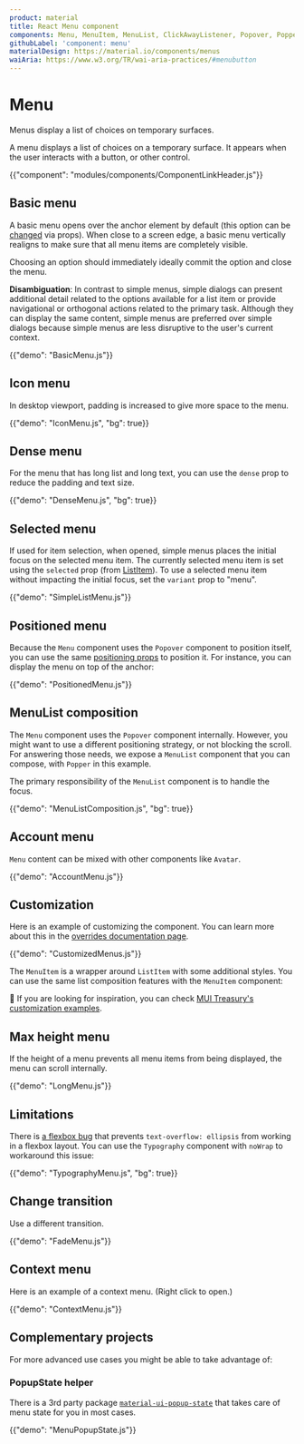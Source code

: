 ```yaml
---
product: material
title: React Menu component
components: Menu, MenuItem, MenuList, ClickAwayListener, Popover, Popper
githubLabel: 'component: menu'
materialDesign: https://material.io/components/menus
waiAria: https://www.w3.org/TR/wai-aria-practices/#menubutton
---
```


# Menu

<p class="description">Menus display a list of choices on temporary surfaces.</p>

A menu displays a list of choices on a temporary surface. It appears when the user interacts with a button, or other control.

{{"component": "modules/components/ComponentLinkHeader.js"}}

## Basic menu

A basic menu opens over the anchor element by default (this option can be [changed](#menu-positioning) via props). When close to a screen edge, a basic menu vertically realigns to make sure that all menu items are completely visible.

Choosing an option should immediately ideally commit the option and close the menu.

**Disambiguation**: In contrast to simple menus, simple dialogs can present additional detail related to the options available for a list item or provide navigational or orthogonal actions related to the primary task. Although they can display the same content, simple menus are preferred over simple dialogs because simple menus are less disruptive to the user's current context.

{{"demo": "BasicMenu.js"}}

## Icon menu

In desktop viewport, padding is increased to give more space to the menu.

{{"demo": "IconMenu.js", "bg": true}}

## Dense menu

For the menu that has long list and long text, you can use the `dense` prop to reduce the padding and text size.

{{"demo": "DenseMenu.js", "bg": true}}

## Selected menu

If used for item selection, when opened, simple menus places the initial focus on the selected menu item.
The currently selected menu item is set using the `selected` prop (from [ListItem](/api/list-item/)).
To use a selected menu item without impacting the initial focus, set the `variant` prop to "menu".

{{"demo": "SimpleListMenu.js"}}

## Positioned menu

Because the `Menu` component uses the `Popover` component to position itself, you can use the same [positioning props](/components/popover/#anchor-playground) to position it.
For instance, you can display the menu on top of the anchor:

{{"demo": "PositionedMenu.js"}}

## MenuList composition

The `Menu` component uses the `Popover` component internally.
However, you might want to use a different positioning strategy, or not blocking the scroll.
For answering those needs, we expose a `MenuList` component that you can compose, with `Popper` in this example.

The primary responsibility of the `MenuList` component is to handle the focus.

{{"demo": "MenuListComposition.js", "bg": true}}

## Account menu

`Menu` content can be mixed with other components like `Avatar`.

{{"demo": "AccountMenu.js"}}

## Customization

Here is an example of customizing the component.
You can learn more about this in the [overrides documentation page](/customization/how-to-customize/).

{{"demo": "CustomizedMenus.js"}}

The `MenuItem` is a wrapper around `ListItem` with some additional styles.
You can use the same list composition features with the `MenuItem` component:

🎨 If you are looking for inspiration, you can check [MUI Treasury's customization examples](https://mui-treasury.com/styles/menu/).

## Max height menu

If the height of a menu prevents all menu items from being displayed, the menu can scroll internally.

{{"demo": "LongMenu.js"}}

## Limitations

There is [a flexbox bug](https://bugs.chromium.org/p/chromium/issues/detail?id=327437) that prevents `text-overflow: ellipsis` from working in a flexbox layout.
You can use the `Typography` component with `noWrap` to workaround this issue:

{{"demo": "TypographyMenu.js", "bg": true}}

## Change transition

Use a different transition.

{{"demo": "FadeMenu.js"}}

## Context menu

Here is an example of a context menu. (Right click to open.)

{{"demo": "ContextMenu.js"}}

## Complementary projects

For more advanced use cases you might be able to take advantage of:

### PopupState helper

There is a 3rd party package [`material-ui-popup-state`](https://github.com/jcoreio/material-ui-popup-state) that takes care of menu state for you in most cases.

{{"demo": "MenuPopupState.js"}}
